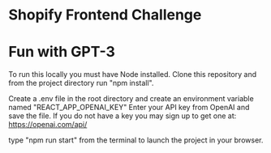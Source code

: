 # Shopify Frontend Challenge
# Fun with GPT-3

To run this locally you must have Node installed.
Clone this repository and from the project directory run "npm install".

Create a .env file in the root directory and create an environment variable named "REACT_APP_OPENAI_KEY"
Enter your API key from OpenAI and save the file. If you do not have a key you may sign up to get one at: https://openai.com/api/ 

type "npm run start" from the terminal to launch the project in your browser.
